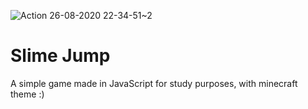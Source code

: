 ![Action 26-08-2020 22-34-51~2](https://user-images.githubusercontent.com/62410044/91373511-f1029d80-e7ec-11ea-9c35-e7c96331925b.gif)

# Slime Jump
A simple game made in JavaScript for study purposes, with minecraft theme :)
